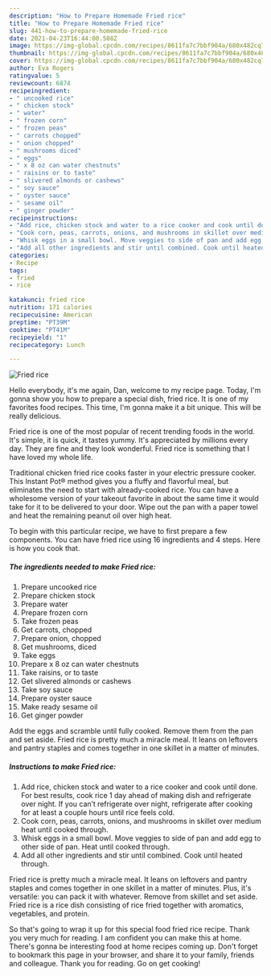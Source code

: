 ```yaml
---
description: "How to Prepare Homemade Fried rice"
title: "How to Prepare Homemade Fried rice"
slug: 441-how-to-prepare-homemade-fried-rice
date: 2021-04-23T16:44:00.508Z
image: https://img-global.cpcdn.com/recipes/8611fa7c7bbf904a/680x482cq70/fried-rice-recipe-main-photo.jpg
thumbnail: https://img-global.cpcdn.com/recipes/8611fa7c7bbf904a/680x482cq70/fried-rice-recipe-main-photo.jpg
cover: https://img-global.cpcdn.com/recipes/8611fa7c7bbf904a/680x482cq70/fried-rice-recipe-main-photo.jpg
author: Eva Rogers
ratingvalue: 5
reviewcount: 6874
recipeingredient:
- " uncooked rice"
- " chicken stock"
- " water"
- " frozen corn"
- " frozen peas"
- " carrots chopped"
- " onion chopped"
- " mushrooms diced"
- " eggs"
- " x 8 oz can water chestnuts"
- " raisins or to taste"
- " slivered almonds or cashews"
- " soy sauce"
- " oyster sauce"
- " sesame oil"
- " ginger powder"
recipeinstructions:
- "Add rice, chicken stock and water to a rice cooker and cook until done. For best results, cook rice 1 day ahead of making dish and refrigerate over night. If you can’t refrigerate over night, refrigerate after cooking for at least a couple hours until rice feels cold."
- "Cook corn, peas, carrots, onions, and mushrooms in skillet over medium heat until cooked through."
- "Whisk eggs in a small bowl. Move veggies to side of pan and add egg to other side of pan. Heat until cooked through."
- "Add all other ingredients and stir until combined. Cook until heated through."
categories:
- Recipe
tags:
- fried
- rice

katakunci: fried rice 
nutrition: 171 calories
recipecuisine: American
preptime: "PT39M"
cooktime: "PT41M"
recipeyield: "1"
recipecategory: Lunch

---
```



![Fried rice](https://img-global.cpcdn.com/recipes/8611fa7c7bbf904a/680x482cq70/fried-rice-recipe-main-photo.jpg)

Hello everybody, it's me again, Dan, welcome to my recipe page. Today, I'm gonna show you how to prepare a special dish, fried rice. It is one of my favorites food recipes. This time, I'm gonna make it a bit unique. This will be really delicious.

Fried rice is one of the most popular of recent trending foods in the world. It's simple, it is quick, it tastes yummy. It's appreciated by millions every day. They are fine and they look wonderful. Fried rice is something that I have loved my whole life.

Traditional chicken fried rice cooks faster in your electric pressure cooker. This Instant Pot® method gives you a fluffy and flavorful meal, but eliminates the need to start with already-cooked rice. You can have a wholesome version of your takeout favorite in about the same time it would take for it to be delivered to your door. Wipe out the pan with a paper towel and heat the remaining peanut oil over high heat.


To begin with this particular recipe, we have to first prepare a few components. You can have fried rice using 16 ingredients and 4 steps. Here is how you cook that.

<!--inarticleads1-->

##### The ingredients needed to make Fried rice:

1. Prepare  uncooked rice
1. Prepare  chicken stock
1. Prepare  water
1. Prepare  frozen corn
1. Take  frozen peas
1. Get  carrots, chopped
1. Prepare  onion, chopped
1. Get  mushrooms, diced
1. Take  eggs
1. Prepare  x 8 oz can water chestnuts
1. Take  raisins, or to taste
1. Get  slivered almonds or cashews
1. Take  soy sauce
1. Prepare  oyster sauce
1. Make ready  sesame oil
1. Get  ginger powder


Add the eggs and scramble until fully cooked. Remove them from the pan and set aside. Fried rice is pretty much a miracle meal. It leans on leftovers and pantry staples and comes together in one skillet in a matter of minutes. 

<!--inarticleads2-->

##### Instructions to make Fried rice:

1. Add rice, chicken stock and water to a rice cooker and cook until done. For best results, cook rice 1 day ahead of making dish and refrigerate over night. If you can’t refrigerate over night, refrigerate after cooking for at least a couple hours until rice feels cold.
1. Cook corn, peas, carrots, onions, and mushrooms in skillet over medium heat until cooked through.
1. Whisk eggs in a small bowl. Move veggies to side of pan and add egg to other side of pan. Heat until cooked through.
1. Add all other ingredients and stir until combined. Cook until heated through.


Fried rice is pretty much a miracle meal. It leans on leftovers and pantry staples and comes together in one skillet in a matter of minutes. Plus, it&#39;s versatile: you can pack it with whatever. Remove from skillet and set aside. Fried rice is a rice dish consisting of rice fried together with aromatics, vegetables, and protein. 

So that's going to wrap it up for this special food fried rice recipe. Thank you very much for reading. I am confident you can make this at home. There's gonna be interesting food at home recipes coming up. Don't forget to bookmark this page in your browser, and share it to your family, friends and colleague. Thank you for reading. Go on get cooking!

